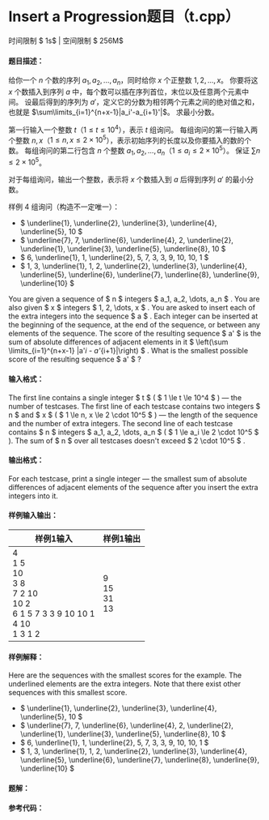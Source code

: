 
# Insert a Progression题目（t.cpp）
时间限制 $ 1s$   |   空间限制 $ 256M$

#### 题目描述：

给你一个 $n$ 个数的序列 $a_1,a_2,...,a_n$，同时给你 $x$ 个正整数 $1,2,...,x$。
你要将这 $x$ 个数插入到序列 $a$ 中，每个数可以插在序列首位，末位以及任意两个元素中间。
设最后得到的序列为 $a'$，定义它的分数为相邻两个元素之间的绝对值之和，也就是 $\sum\limits_{i=1}^{n+x-1}|a_i'-a_{i+1}'|$。
求最小分数。



第一行输入一个整数 $t$（$1\le t\le 10^4$），表示 $t$ 组询问。
每组询问的第一行输入两个整数 $n,x$（$1\le n,x\le 2\times 10^5$），表示初始序列的长度以及你要插入的数的个数。
每组询问的第二行包含 $n$ 个整数 $a_1,a_2,...,a_n$（$1\le a_i\le 2\times 10^5$）。
保证 $\sum n\le2\times10^5$。



对于每组询问，输出一个整数，表示将 $x$ 个数插入到 $a$ 后得到序列 $a'$ 的最小分数。



样例 $4$ 组询问（构造不一定唯一）：

- $ \underline{1}, \underline{2}, \underline{3}, \underline{4}, \underline{5}, 10 $
- $ \underline{7}, 7, \underline{6}, \underline{4}, 2, \underline{2}, \underline{1}, \underline{3}, \underline{5}, \underline{8}, 10 $
- $ 6, \underline{1}, 1, \underline{2}, 5, 7, 3, 3, 9, 10, 10, 1 $
- $ 1, 3, \underline{1}, 1, 2, \underline{2}, \underline{3}, \underline{4}, \underline{5}, \underline{6}, \underline{7}, \underline{8}, \underline{9}, \underline{10} $



You are given a sequence of $ n $ integers $ a_1, a_2, \dots, a_n $ . You are also given $ x $ integers $ 1, 2, \dots, x $ .
You are asked to insert each of the extra integers into the sequence $ a $ . Each integer can be inserted at the beginning of the sequence, at the end of the sequence, or between any elements of the sequence.
The score of the resulting sequence $ a' $ is the sum of absolute differences of adjacent elements in it $ \left(\sum \limits_{i=1}^{n+x-1} |a'_i - a'_{i+1}|\right) $ .
What is the smallest possible score of the resulting sequence $ a' $ ?

#### 输入格式：

The first line contains a single integer $ t $ ( $ 1 \le t \le 10^4 $ ) — the number of testcases.
The first line of each testcase contains two integers $ n $ and $ x $ ( $ 1 \le n, x \le 2 \cdot 10^5 $ ) — the length of the sequence and the number of extra integers.
The second line of each testcase contains $ n $ integers $ a_1, a_2, \dots, a_n $ ( $ 1 \le a_i \le 2 \cdot 10^5 $ ).
The sum of $ n $ over all testcases doesn't exceed $ 2 \cdot 10^5 $ .

#### 输出格式：

For each testcase, print a single integer — the smallest sum of absolute differences of adjacent elements of the sequence after you insert the extra integers into it.

#### 样例输入输出：

| 样例1输入                                                    | 样例1输出              |
| ------------------------------------------------------------ | ---------------------- |
| 4<br/>1 5<br/>10<br/>3 8<br/>7 2 10<br/>10 2<br/>6 1 5 7 3 3 9 10 10 1<br/>4 10<br/>1 3 1 2 | 9<br/>15<br/>31<br/>13 |

#### 样例解释：

Here are the sequences with the smallest scores for the example. The underlined elements are the extra integers. Note that there exist other sequences with this smallest score.

- $ \underline{1}, \underline{2}, \underline{3}, \underline{4}, \underline{5}, 10 $
- $ \underline{7}, 7, \underline{6}, \underline{4}, 2, \underline{2}, \underline{1}, \underline{3}, \underline{5}, \underline{8}, 10 $
- $ 6, \underline{1}, 1, \underline{2}, 5, 7, 3, 3, 9, 10, 10, 1 $
- $ 1, 3, \underline{1}, 1, 2, \underline{2}, \underline{3}, \underline{4}, \underline{5}, \underline{6}, \underline{7}, \underline{8}, \underline{9}, \underline{10} $

<div STYLE="page-break-after: always;"/>

#### 题解：



#### 参考代码：

```c++

```
